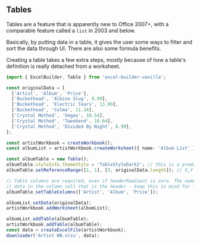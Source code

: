 ## Tables

Tables are a feature that is apparently new to Office 2007+, with a comparable feature called a `list` in 2003 and below.

Basically, by putting data in a table, it gives the user some ways to filter and sort the data through UI. There are also some formula benefits.

Creating a table takes a few extra steps, mostly because of how a table's definition is really detached from a worksheet.

```ts
import { ExcelBuilder, Table } from 'excel-builder-vanilla';

const originalData = [
  ['Artist', 'Album', 'Price'],
  ['Buckethead', 'Albino Slug', 8.99],
  ['Buckethead', 'Electric Tears', 13.99],
  ['Buckethead', 'Colma', 11.34],
  ['Crystal Method', 'Vegas', 10.54],
  ['Crystal Method', 'Tweekend', 10.64],
  ['Crystal Method', 'Divided By Night', 8.99],
];

const artistWorkbook = createWorkbook();
const albumList = artistWorkbook.createWorksheet({ name: 'Album List' });

const albumTable = new Table();
albumTable.styleInfo.themeStyle = 'TableStyleDark2'; // this is a predefined table style
albumTable.setReferenceRange([1, 1], [3, originalData.length]); // X,Y position where the table starts and stops.

// Table columns are required, even if headerRowCount is zero. The name of the column also must match the
// data in the column cell that is the header - keep this in mind for localization
albumTable.setTableColumns(['Artist', 'Album', 'Price']);

albumList.setData(originalData);
artistWorkbook.addWorksheet(albumList);

albumList.addTable(albumTable);
artistWorkbook.addTable(albumTable);
const data = createExcelFile(artistWorkbook);
downloader('Artist WB.xlsx', data);
```
